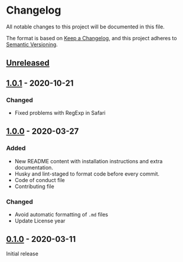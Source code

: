 # Changelog

All notable changes to this project will be documented in this file.

The format is based on [Keep a Changelog](https://keepachangelog.com/en/1.0.0/),
and this project adheres to [Semantic Versioning](https://semver.org/spec/v2.0.0.html).

## [Unreleased]

## [1.0.1] - 2020-10-21

### Changed

- Fixed problems with RegExp in Safari

## [1.0.0] - 2020-03-27

### Added

- New README content with installation instructions and extra documentation.
- Husky and lint-staged to format code before every commit.
- Code of conduct file
- Contributing file

### Changed

- Avoid automatic formatting of `.md` files
- Update License year

## [0.1.0] - 2020-03-11

Initial release

[unreleased]: https://github.com/foundernest/namecase/compare/v1.0.0...HEAD
[1.0.1]: https://github.com/foundernest/namecase/releases/tag/v1.0.1
[1.0.0]: https://github.com/foundernest/namecase/releases/tag/v1.0.0
[0.1.0]: https://github.com/foundernest/namecase/releases/tag/v0.1.0
